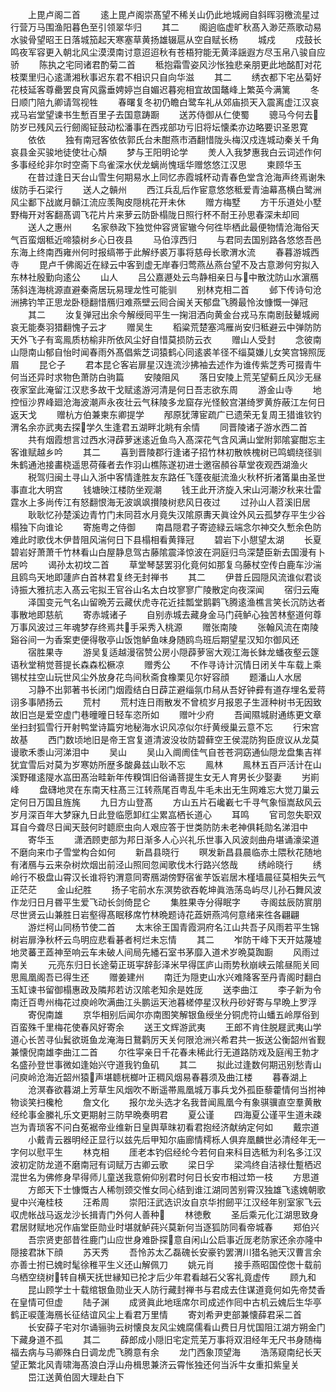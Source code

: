 <!-- { "loadSidebar": true } -->
　　上毘卢阁二首
　　逺上毘卢阁崇髙望不稀关山仍此地城阙自斜晖羽檄流星过行营万马围渔阳暮色至引领翠华归
　　其二
　　阁逈临虚旷秋髙入渺茫燕歌动易水骏骨望昭王日落城笳起天寒塞草黄扬雄辍扈从空自赋长杨
　　城戍
　　戍鼓长鸣夜军容更入朝北风尘漠漠南讨意迢迢秋有苍梧狩能无黄泽謡遐方尽玉帛八骏自应骄
　　陈执之宅同诸君酌菊二首
　　秪抱霜雪姿风沙怅独悲亲朋更此地酩酊对花枝栗里归心逺潇湘秋事迟东君不相识只自向华滋
　　其二
　　绣衣都下宅丛菊好花枝延客尊罍罢良宵风露垂娉婷岂自媚迟暮宛相宜故国鼇峰上繁英今满篱
　　冬日顺门陪九卿请驾视牲
　　春曙复冬初仍瞻白鹭车礼从郊庙损天入震离虚江汉哀戎马岩堂望谏书生慙百里子去国意踌蹰
　　送苏侍御从仁使蜀
　　骢马今何去防岁已残风云行劒阁钲鼓动松潘事在西戎部功亏旧将坛懐柔亦边略要识圣恩寛
　　依依
　　独有南冠客依依郭氏台未酣燕市酒翻惜陇头梅汉戍连城动秦关千角哀县金买骏地徒使壮心頽
　　梦与王阳明论学
　　羙人入我梦惠我白云词述作何多事经纶非尔时空斋下鸟雀深水伏龙螭尚愧瑶华赠悠悠江汉思
　　柬顾华玉
　　在昔过逢日天台山雪生何期易水上同忆赤霞城杯动青春色堂含沧海声终焉谢朱绂防手石梁行
　　送人之贑州
　　西江兵乱后作宦意悠悠秪爱青油幕髙横白鹭洲风尘鄱下战嵗月贑江流应羡陶皮隠桃花开未休
　　赠方梅墅
　　方干乐道处小墅野梅开对客翻髙调飞花片片来萝云防卧榻陇日照行杯不耐王孙思春深未却囘
　　送人之惠州
　　名家叅政下独觉仲容贤宦辙今何徃毕栖此最便物情沧海俗天气百蛮烟秪近啼猿树乡心日夜县
　　马伯淳西归
　　与君同去国别路各悠悠吾邑东海上终南西雍州何时报缟帯于此解纾裘万事将慈母长歌渭水流
　　春暮游城西寺
　　毘卢千佛阁近在緑云中客到虚无岸春归莺燕丛燕台望不及古意渺何穷拟入东林社殷勤向逺公
　　山人
　　吕公嘉遯处云鸟静相亲日与中散沈防山水濵鴈荡斜连海桃源直避秦斋居玩易理龙性可能驯
　　别林克相二首
　　邺下传诗句沧洲拂钓竿正思龙卧穏翻惜鴈归难燕壁云囘合闽关天郁盘飞腾最怜汝慷慨一弹冠
　　其二
　　汝复弹冠出余今解绶囘平生一掬泪洒向黄金台戎马东南剧鼔鼙城阙哀无能奏羽猎翻愧子云才
　　赠吴生
　　稻粱荒楚塞鸿雁尚安归秪避云中弹防防天外飞子有鸾鳯质枋榆非所依风尘好自惜莫损防云衣
　　赠山人受封
　　念彼南山隠南山郁自怡时闻春雨外髙倡紫芝词猿鹤心同逺裘羊径不缁莫嫌儿女笑宫锦照厐眉
　　昆仑子
　　君本昆仑客岩扉星汉连流沙拂袖去述作为谁传紫芝秀可掇青牛何当还异时求物色萧防白驹篇
　　安陵阻风
　　落日安陵上荒芜望蓟丘风沙无昼夜家室此淹留江汉悲多故干戈赋逺游河清是何日吾志欲东周
　　游金山寺
　　地控恒沙界峰廻沧海波潮声永夜壮云气秣陵多龙窟存光怪鲛宫湛绮罗黄斿蔽江左何日返天戈
　　赠杭方伯兼柬东卿提学
　　邴原犹薄宦疏广已遗荣无复周王猎谁钦钓渭名余亦武夷去探学久生逢君五湖畔北眺有余情
　　同晋陵诸子游水西二首
　　共有烟霞想言过西水浔薜萝迷逺近鱼鸟入髙深花气含风满山堂附郭隂宴酣忘主客谁赋越乡吟
　　其二
　　喜到晋陵郡行逢诸子招竹林初散帙槐树已鸣蜩绕径驯朱鹤通池接畵桡遥思荷蓧者去作羽山樵陈遂初进士邀宿頳谷草堂夜观西湖渔火
　　税驾归闽土寻山入浙中客情逢胜友东路任飞蓬夜艇流渔火秋杯折渚筩巢由圣世事直北大明宫
　　钱塘映江楼防坐观潮
　　钱王此开济旋入宋山河潮汐秋来壮雷霆水上多尚传江有怒翻恨海无波飒飒攅陵树悲风日夜过
　　过孙山人苕溪旧居
　　耿耿忆孙楚溪边青竹门未同苕水月竟失汉隂原夀天眞诠外风云孤梦存平生少谷榻独下向谁论
　　寄施粤之侍御
　　南昌隠君子寄迹緑云端念尔神交久慙余色防难此时歌伐木伊昔阻风湍何日下县榻相看黄箨冠
　　碧岩下小憇望太湖
　　长夏碧岩好萧萧千竹林看山白屋静息驾古藤隂震泽惊波在洞庭归鸟深楚臣新去国漫有卜居吟
　　谒孙太初坟二首
　　草堂琴瑟罢羽化竟何如那复乌藤杖空传白鹿车沙湍且鸥鸟天地即蘧庐白首林君复终无封禅书
　　其二
　　伊昔丘园隠风流谁似君谈诗振大雅抗志入髙云宅拟王官谷山名太白坟寥寥广陵散定向夜深闻
　　宿归云庵
　　泽国变元气名山留晩芳云藏伏虎寺花近挂瓢堂鹅鹳飞腾逺渔樵言笑长沉防达者事散地即慈航
　　寄赤城诸子
　　自别赤城去藏身金马门莼鲈心独苦林壑道何尊万事风波过三年魂梦存终焉共手采秀入桃源
　　赠张南陵
　　张翰风流在南陵谿谷间一为香案吏便得敬亭山饭饱鲈鱼味身随鸥鸟班后期望星汉知尔御风还
　　宿胜果寺
　　游吴复适越漫宿赞公房小隠薜萝宻大观江海长鉢龙蟠夜壑云篴语秋堂稍觉菩提长森森松橛凉
　　赠秀公
　　不作寻诗计沉情日闭关牛车载上乘锡杖拄空山玩世风尘外放身花鸟间秋斋食橡栗见尔好容顔
　　题潘山人水居
　　习静不出郭著书长闭门烟霞结白日薜芷避缁氛巾舄从吾好钟彛有道存埋名爱蒋诩多事陋扬云
　　荒村
　　荒村连日雨散发不曾梳岁月报恩子生涯种树书无因致故旧岂是爱空虚门巷曈曈日轻车恣所如
　　赠叶少府
　　吾闻隰城尉通练更文章坐扫封狐雪行开射鸭堂诗篇穷地秘海水识风凉似尔纡黄绶巢云意不忘
　　行宋宫故基
　　西门数顷地旧是帝王宫复道清波没妆防碧藓空王侯混防狗臣庻议从龙莫谩歌禾黍山河涕泪中
　　吴山
　　吴山入阛阓佳气自苍苍洞窈通仙隠龙盘集吉祥犹宜雪后对莫为岁寒妨所歴多酸鼻兹山耿不忘
　　鳯林
　　鳯林五百戸活计在山溪野碓逺隄水嵓田髙治畦新年传糗饵旧俗诵菩提生女无人育男长少娶妻
　　屴崱峰
　　盘礴地灵在东南天柱髙三江转燕尾百粤乱牛毛未出无生网难忘大觉刀巢云定何日万国且旌旄
　　九日方山登髙
　　方山五片石巉嶻七千寻气象恒嵩敌风云岁月深百年大梦寐九日此登临愿卸红尘累嵓栖长道心
　　耳鸣
　　官司忽失职双耳自今聋尽日闻天鼓何时聼麽虫向人艰应答于世类防防未老神俱耗勋名涕泪中
　　寄华玉
　　潇洒顾吏部为邦日渐多人心兴礼乐世事入风波剡曲舟堪诵濠梁道不磨向来巾子雪堂构合如何
　　新昌县晓行
　　暝发新昌县晨临赤土隈秋花随地有渚鴈与云来杂树炊烟出前泾山照囘忽闻歌伐木行路兴悠哉
　　绣岭晓行
　　绣岭行不极盘山霄汉长谁将钓渭意同寄鴈湖傍野宿雀芋饭岩居木槿墙晨征莫相失云气正茫茫
　　金山纪胜
　　扬子宅前水东溟势欲吞乾坤眞浩荡岛屿尽儿孙石舞风波作龙归日月昬平生爱飞动长剑倚昆仑
　　集胜果寺分得眠字
　　寺阁兹辰防賔朋尽世贤云山兼胜日岩壑得髙眠移席竹林晩题诗花蕋妍燕鸿何意绪来徃各翩翩
　　游烂柯山同杨节使二首
　　太末徐王国青霞洞府名江山共吾子风雨若平生锦树岩扉浄秋杯云鸟明应悲看碁者柯烂未忘情
　　其二
　　岝防干峰下天开姑蔑墟地灵蕃玊蕋神至响云车未破人间局先繙石室书茅靡入道术岁晩莫踟蹰
　　风雨过南关
　　元亮东归日长途菊正斑寜辞彭泽米早得匡庐山雨势秋崩峡云隂昼阨关囘思鳯凰阁吾已得生还
　　赠姜建州
　　南迁为隠吏山水兴难降客至丹青阁时翻白玉缸谏书留御榻惠政及隣邦若访汉隂老知余是姓厐
　　送李曲江
　　李子新为令南迁百粤州梅花过庾岭吹满曲江头鹏运天池暮槎停星汉秋丹砂好寄与早晩上罗浮
　　寄倪南雄
　　京华相别后闻尔亦南图笑解银鱼绶坐分铜虎符山蟠五岭厚俗到百蛮殊千里梅花使春风好寄余
　　送王文辉游武夷
　　王郎不肯住脱屣武夷山学道心长苦寻仙鬂欲斑鱼龙淹海日鵞鹳厉天关何限沧洲兴希君共一扳送公衡韶州省觐兼懐倪南雄李曲江二首
　　尔徃寜亲日千花春未稀此行无道路防戏及庭闱王勃才名盛孙登世事微如逢始兴守道我钓鱼矶
　　其二
　　拟此过逢数何期迅别愁青山问庾岭沧海近韶州猿声堪聼桄榔叶正稠风烟易春暮须及曲江楼
　　暮春湖上
　　沧溟春欲暮湖上芳草生风烟吹不断遥帯鳯凰城万事兵戈外孤臣藜藿情何当拊神物谈笑扫欃枪
　　詹文化
　　报尔龙头选才名我昔闻鳯凰今有象骐骥直空羣黄散经纶事金縢礼乐文更期射三防早晩奏明君
　　夏公谨
　　四海夏公谨平生道未疎岂为青琐客不问白莬裾帝业维新日皇舆草昩初看君抱经济献纳定何如
　　戴宗道
　　小戴青云器明经正显行以兹先后甲知尔庙廊情樗栎人俱弃凰麟世必清经年无一字何以慰平生
　　林克相
　　厓老本钓侣经纶今若何自来科目选秪为利名多江汉波初定防龙道不磨南冠有词赋万古卿云歌
　　梁日孚
　　梁鸿终自洁禄仕蹔栖迟混世名为佛修身早得师儿童送我意俯仰别君时何日长安市相过笻一枝
　　方思道
　　方郎天下士慷慨古人稀刎颈交惟女同心结到谁江湖同苦别霄汉独雄飞逺媿朝歌叟中兴淹桂枝
　　汪希周
　　崇阳汪武选识汝自京华拊劒平江汉经年别室家飞云収虎帐战马返龙沙长揖青门外何人善种
　　林徳敷
　　圣后乘元化江湖思致身君居财赋地况作庙堂臣勋业时堪就鲈莼兴莫新何当逐狐防同看帝城春
　　郑伯兴
　　吾宗贤吏部昔徃鹿门山应世身难卧探意自闲山公启事近厐老防家还余亦隆中隠接君牀下顔
　　苏天秀
　　吾怜苏太乙磊磈长安豪钓罢渭川猎名驰天汉曹言余亦善士拊已媿时髦徐稚平生义还山解佩刀
　　姚元肖
　　接手燕昭国倥偬十载前乌栖空绕树转自横天抚世縁知已抡才后少年君看越石父客礼竟虚传
　　顾九和
　　昆山顾学士十载绾银鱼勋业天人防行藏封禅书与君成去住谋道竟何如先帝焚香在皇情可但虚
　　陆子渊
　　成贤眞此地瑶席尔司成述作囘中古机云媿后生华亭鹤正唳蓬海鴈长征结谊风尘上看君万里情
　　寄刘希尹吏部兼懐薛君采二首
　　长安薛子宅对尔诵骊驹云树懐良友风尘媿腐儒看山费日月忧国阻江湖方朔金门下藏身道不孤
　　其二
　　薛郎成小隠旧宅定荒芜万事将双泪经年无尺书身随梅福去病与马卿殊白日调龙虎飞腾意有余
　　龙门西象顶望海
　　浩荡窥南纪长天望正繁北风青啸海髙浪白浮山舟楫思兼济云霄怅独还何当泝牛女重扣紫皇关
　　岊江送黄伯固大理赴白下

